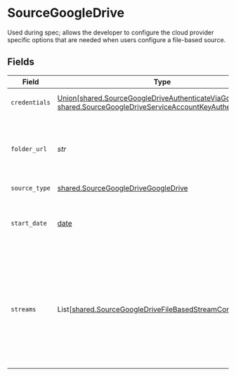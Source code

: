 # SourceGoogleDrive

Used during spec; allows the developer to configure the cloud provider specific options
that are needed when users configure a file-based source.


## Fields

| Field                                                                                                                                                                                                                                                                                                                                              | Type                                                                                                                                                                                                                                                                                                                                               | Required                                                                                                                                                                                                                                                                                                                                           | Description                                                                                                                                                                                                                                                                                                                                        | Example                                                                                                                                                                                                                                                                                                                                            |
| -------------------------------------------------------------------------------------------------------------------------------------------------------------------------------------------------------------------------------------------------------------------------------------------------------------------------------------------------- | -------------------------------------------------------------------------------------------------------------------------------------------------------------------------------------------------------------------------------------------------------------------------------------------------------------------------------------------------- | -------------------------------------------------------------------------------------------------------------------------------------------------------------------------------------------------------------------------------------------------------------------------------------------------------------------------------------------------- | -------------------------------------------------------------------------------------------------------------------------------------------------------------------------------------------------------------------------------------------------------------------------------------------------------------------------------------------------- | -------------------------------------------------------------------------------------------------------------------------------------------------------------------------------------------------------------------------------------------------------------------------------------------------------------------------------------------------- |
| `credentials`                                                                                                                                                                                                                                                                                                                                      | [Union[shared.SourceGoogleDriveAuthenticateViaGoogleOAuth, shared.SourceGoogleDriveServiceAccountKeyAuthentication]](../../models/shared/sourcegoogledriveauthentication.md)                                                                                                                                                                       | :heavy_check_mark:                                                                                                                                                                                                                                                                                                                                 | Credentials for connecting to the Google Drive API                                                                                                                                                                                                                                                                                                 |                                                                                                                                                                                                                                                                                                                                                    |
| `folder_url`                                                                                                                                                                                                                                                                                                                                       | *str*                                                                                                                                                                                                                                                                                                                                              | :heavy_check_mark:                                                                                                                                                                                                                                                                                                                                 | URL for the folder you want to sync. Using individual streams and glob patterns, it's possible to only sync a subset of all files located in the folder.                                                                                                                                                                                           | https://drive.google.com/drive/folders/1Xaz0vXXXX2enKnNYU5qSt9NS70gvMyYn                                                                                                                                                                                                                                                                           |
| `source_type`                                                                                                                                                                                                                                                                                                                                      | [shared.SourceGoogleDriveGoogleDrive](../../models/shared/sourcegoogledrivegoogledrive.md)                                                                                                                                                                                                                                                         | :heavy_check_mark:                                                                                                                                                                                                                                                                                                                                 | N/A                                                                                                                                                                                                                                                                                                                                                |                                                                                                                                                                                                                                                                                                                                                    |
| `start_date`                                                                                                                                                                                                                                                                                                                                       | [date](https://docs.python.org/3/library/datetime.html#date-objects)                                                                                                                                                                                                                                                                               | :heavy_minus_sign:                                                                                                                                                                                                                                                                                                                                 | UTC date and time in the format 2017-01-25T00:00:00.000000Z. Any file modified before this date will not be replicated.                                                                                                                                                                                                                            | 2021-01-01T00:00:00.000000Z                                                                                                                                                                                                                                                                                                                        |
| `streams`                                                                                                                                                                                                                                                                                                                                          | List[[shared.SourceGoogleDriveFileBasedStreamConfig](../../models/shared/sourcegoogledrivefilebasedstreamconfig.md)]                                                                                                                                                                                                                               | :heavy_check_mark:                                                                                                                                                                                                                                                                                                                                 | Each instance of this configuration defines a <a href="https://docs.airbyte.com/cloud/core-concepts#stream">stream</a>. Use this to define which files belong in the stream, their format, and how they should be parsed and validated. When sending data to warehouse destination such as Snowflake or BigQuery, each stream is a separate table. |                                                                                                                                                                                                                                                                                                                                                    |